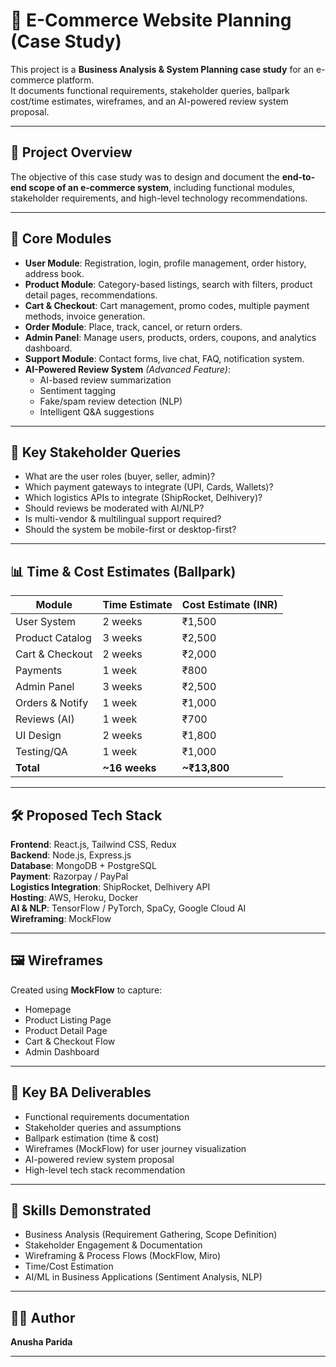 # 🛒 E-Commerce Website Planning (Case Study)

This project is a **Business Analysis & System Planning case study** for an e-commerce platform.  
It documents functional requirements, stakeholder queries, ballpark cost/time estimates, wireframes, and an AI-powered review system proposal.  

---

## 📌 Project Overview
The objective of this case study was to design and document the **end-to-end scope of an e-commerce system**, including functional modules, stakeholder requirements, and high-level technology recommendations.  

---

## 📂 Core Modules
- **User Module**: Registration, login, profile management, order history, address book.  
- **Product Module**: Category-based listings, search with filters, product detail pages, recommendations.  
- **Cart & Checkout**: Cart management, promo codes, multiple payment methods, invoice generation.  
- **Order Module**: Place, track, cancel, or return orders.  
- **Admin Panel**: Manage users, products, orders, coupons, and analytics dashboard.  
- **Support Module**: Contact forms, live chat, FAQ, notification system.  
- **AI-Powered Review System** *(Advanced Feature)*:  
  - AI-based review summarization  
  - Sentiment tagging  
  - Fake/spam review detection (NLP)  
  - Intelligent Q&A suggestions  

---

## 🔑 Key Stakeholder Queries
- What are the user roles (buyer, seller, admin)?  
- Which payment gateways to integrate (UPI, Cards, Wallets)?  
- Which logistics APIs to integrate (ShipRocket, Delhivery)?  
- Should reviews be moderated with AI/NLP?  
- Is multi-vendor & multilingual support required?  
- Should the system be mobile-first or desktop-first?  

---

## 📊 Time & Cost Estimates (Ballpark)
| Module            | Time Estimate | Cost Estimate (INR) |
|-------------------|--------------|----------------------|
| User System       | 2 weeks      | ₹1,500              |
| Product Catalog   | 3 weeks      | ₹2,500              |
| Cart & Checkout   | 2 weeks      | ₹2,000              |
| Payments          | 1 week       | ₹800                |
| Admin Panel       | 3 weeks      | ₹2,500              |
| Orders & Notify   | 1 week       | ₹1,000              |
| Reviews (AI)      | 1 week       | ₹700                |
| UI Design         | 2 weeks      | ₹1,800              |
| Testing/QA        | 1 week       | ₹1,000              |
| **Total**         | **~16 weeks**| **~₹13,800**        |

---

## 🛠️ Proposed Tech Stack
**Frontend**: React.js, Tailwind CSS, Redux  
**Backend**: Node.js, Express.js  
**Database**: MongoDB + PostgreSQL  
**Payment**: Razorpay / PayPal  
**Logistics Integration**: ShipRocket, Delhivery API  
**Hosting**: AWS, Heroku, Docker  
**AI & NLP**: TensorFlow / PyTorch, SpaCy, Google Cloud AI  
**Wireframing**: MockFlow  

---

## 🖼️ Wireframes
Created using **MockFlow** to capture:  
- Homepage  
- Product Listing Page  
- Product Detail Page  
- Cart & Checkout Flow  
- Admin Dashboard  

---

## 🎯 Key BA Deliverables
- Functional requirements documentation  
- Stakeholder queries and assumptions  
- Ballpark estimation (time & cost)  
- Wireframes (MockFlow) for user journey visualization  
- AI-powered review system proposal  
- High-level tech stack recommendation  

---

## 📌 Skills Demonstrated
- Business Analysis (Requirement Gathering, Scope Definition)  
- Stakeholder Engagement & Documentation  
- Wireframing & Process Flows (MockFlow, Miro)  
- Time/Cost Estimation  
- AI/ML in Business Applications (Sentiment Analysis, NLP)  

---

## 👩‍💻 Author
**Anusha Parida**  


---
